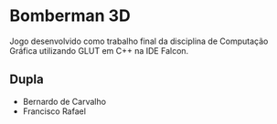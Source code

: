 # Bomberman 3D  
Jogo desenvolvido como trabalho final da disciplina de Computação Gráfica utilizando GLUT em C++ na IDE Falcon.  

## Dupla
- Bernardo de Carvalho
- Francisco Rafael